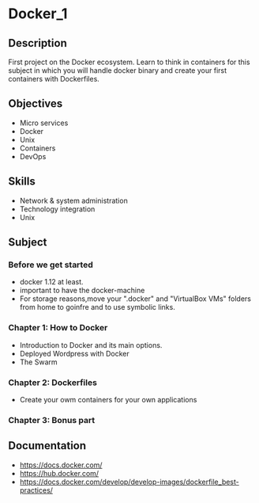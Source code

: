 # Docker_1

## Description
First project on the Docker ecosystem. Learn to think in containers for this subject in which you will handle docker binary and create your first containers with Dockerfiles.

## Objectives
- Micro services 
- Docker 
- Unix 
- Containers 
- DevOps

## Skills
- Network & system administration 
- Technology integration 
- Unix  

## Subject
### Before we get started
- docker 1.12 at least.
- important to have the docker-machine
- For storage reasons,move your ".docker" and "VirtualBox VMs" folders from home to goinfre and to use symbolic links.

### Chapter 1: How to Docker
- Introduction to Docker and its main options.
- Deployed Wordpress with Docker
- The Swarm

### Chapter 2: Dockerfiles
- Create your owm containers for your own applications

### Chapter 3: Bonus part

## Documentation
- https://docs.docker.com/
- https://hub.docker.com/
- https://docs.docker.com/develop/develop-images/dockerfile_best-practices/
